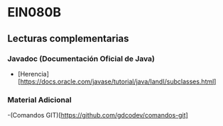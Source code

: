 # EIN080B

## Lecturas complementarias

### Javadoc (Documentación Oficial de Java)
- [Herencia][https://docs.oracle.com/javase/tutorial/java/IandI/subclasses.html]



### Material Adicional
-(Comandos GIT)[https://github.com/gdcodev/comandos-git]
